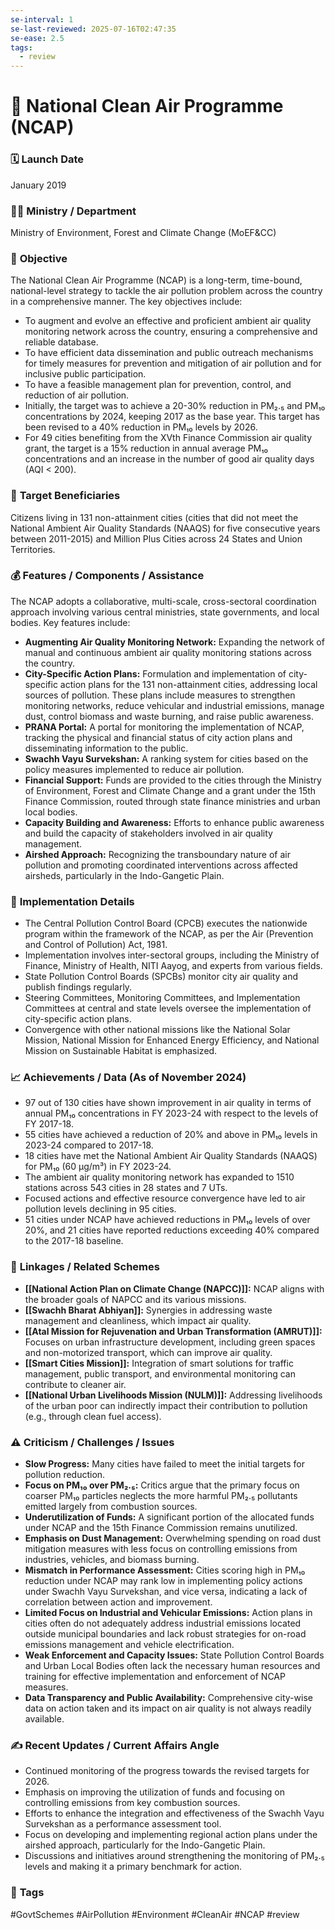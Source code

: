```yaml
---
se-interval: 1
se-last-reviewed: 2025-07-16T02:47:35
se-ease: 2.5
tags:
  - review
---
```

# 📌 National Clean Air Programme (NCAP)

### 🗓️ **Launch Date**
January 2019

### 🧑‍🏫 **Ministry / Department**
Ministry of Environment, Forest and Climate Change (MoEF&CC)

### 🎯 **Objective**
The National Clean Air Programme (NCAP) is a long-term, time-bound, national-level strategy to tackle the air pollution problem across the country in a comprehensive manner. The key objectives include:
- To augment and evolve an effective and proficient ambient air quality monitoring network across the country, ensuring a comprehensive and reliable database.
- To have efficient data dissemination and public outreach mechanisms for timely measures for prevention and mitigation of air pollution and for inclusive public participation.
- To have a feasible management plan for prevention, control, and reduction of air pollution.
- Initially, the target was to achieve a 20-30% reduction in PM₂.₅ and PM₁₀ concentrations by 2024, keeping 2017 as the base year. This target has been revised to a 40% reduction in PM₁₀ levels by 2026.
- For 49 cities benefiting from the XVth Finance Commission air quality grant, the target is a 15% reduction in annual average PM₁₀ concentrations and an increase in the number of good air quality days (AQI < 200).

### 👥 **Target Beneficiaries**
Citizens living in 131 non-attainment cities (cities that did not meet the National Ambient Air Quality Standards (NAAQS) for five consecutive years between 2011-2015) and Million Plus Cities across 24 States and Union Territories.

### 💰 **Features / Components / Assistance**
The NCAP adopts a collaborative, multi-scale, cross-sectoral coordination approach involving various central ministries, state governments, and local bodies. Key features include:
- **Augmenting Air Quality Monitoring Network:** Expanding the network of manual and continuous ambient air quality monitoring stations across the country.
- **City-Specific Action Plans:** Formulation and implementation of city-specific action plans for the 131 non-attainment cities, addressing local sources of pollution. These plans include measures to strengthen monitoring networks, reduce vehicular and industrial emissions, manage dust, control biomass and waste burning, and raise public awareness.
- **PRANA Portal:** A portal for monitoring the implementation of NCAP, tracking the physical and financial status of city action plans and disseminating information to the public.
- **Swachh Vayu Survekshan:** A ranking system for cities based on the policy measures implemented to reduce air pollution.
- **Financial Support:** Funds are provided to the cities through the Ministry of Environment, Forest and Climate Change and a grant under the 15th Finance Commission, routed through state finance ministries and urban local bodies.
- **Capacity Building and Awareness:** Efforts to enhance public awareness and build the capacity of stakeholders involved in air quality management.
- **Airshed Approach:** Recognizing the transboundary nature of air pollution and promoting coordinated interventions across affected airsheds, particularly in the Indo-Gangetic Plain.

### 📍 **Implementation Details**
- The Central Pollution Control Board (CPCB) executes the nationwide program within the framework of the NCAP, as per the Air (Prevention and Control of Pollution) Act, 1981.
- Implementation involves inter-sectoral groups, including the Ministry of Finance, Ministry of Health, NITI Aayog, and experts from various fields.
- State Pollution Control Boards (SPCBs) monitor city air quality and publish findings regularly.
- Steering Committees, Monitoring Committees, and Implementation Committees at central and state levels oversee the implementation of city-specific action plans.
- Convergence with other national missions like the National Solar Mission, National Mission for Enhanced Energy Efficiency, and National Mission on Sustainable Habitat is emphasized.

### 📈 **Achievements / Data** (As of November 2024)
- 97 out of 130 cities have shown improvement in air quality in terms of annual PM₁₀ concentrations in FY 2023-24 with respect to the levels of FY 2017-18.
- 55 cities have achieved a reduction of 20% and above in PM₁₀ levels in 2023-24 compared to 2017-18.
- 18 cities have met the National Ambient Air Quality Standards (NAAQS) for PM₁₀ (60 µg/m³) in FY 2023-24.
- The ambient air quality monitoring network has expanded to 1510 stations across 543 cities in 28 states and 7 UTs.
- Focused actions and effective resource convergence have led to air pollution levels declining in 95 cities.
- 51 cities under NCAP have achieved reductions in PM₁₀ levels of over 20%, and 21 cities have reported reductions exceeding 40% compared to the 2017-18 baseline.

### 🧩 **Linkages / Related Schemes**
- **[[National Action Plan on Climate Change (NAPCC)]]:** NCAP aligns with the broader goals of NAPCC and its various missions.
- **[[Swachh Bharat Abhiyan]]:** Synergies in addressing waste management and cleanliness, which impact air quality.
- **[[Atal Mission for Rejuvenation and Urban Transformation (AMRUT)]]:** Focuses on urban infrastructure development, including green spaces and non-motorized transport, which can improve air quality.
- **[[Smart Cities Mission]]:** Integration of smart solutions for traffic management, public transport, and environmental monitoring can contribute to cleaner air.
- **[[National Urban Livelihoods Mission (NULM)]]:** Addressing livelihoods of the urban poor can indirectly impact their contribution to pollution (e.g., through clean fuel access).

### ⚠️ **Criticism / Challenges / Issues**
- **Slow Progress:** Many cities have failed to meet the initial targets for pollution reduction.
- **Focus on PM₁₀ over PM₂.₅:** Critics argue that the primary focus on coarser PM₁₀ particles neglects the more harmful PM₂.₅ pollutants emitted largely from combustion sources.
- **Underutilization of Funds:** A significant portion of the allocated funds under NCAP and the 15th Finance Commission remains unutilized.
- **Emphasis on Dust Management:** Overwhelming spending on road dust mitigation measures with less focus on controlling emissions from industries, vehicles, and biomass burning.
- **Mismatch in Performance Assessment:** Cities scoring high in PM₁₀ reduction under NCAP may rank low in implementing policy actions under Swachh Vayu Survekshan, and vice versa, indicating a lack of correlation between action and improvement.
- **Limited Focus on Industrial and Vehicular Emissions:** Action plans in cities often do not adequately address industrial emissions located outside municipal boundaries and lack robust strategies for on-road emissions management and vehicle electrification.
- **Weak Enforcement and Capacity Issues:** State Pollution Control Boards and Urban Local Bodies often lack the necessary human resources and training for effective implementation and enforcement of NCAP measures.
- **Data Transparency and Public Availability:** Comprehensive city-wise data on action taken and its impact on air quality is not always readily available.

### ✍️ **Recent Updates / Current Affairs Angle**
- Continued monitoring of the progress towards the revised targets for 2026.
- Emphasis on improving the utilization of funds and focusing on controlling emissions from key combustion sources.
- Efforts to enhance the integration and effectiveness of the Swachh Vayu Survekshan as a performance assessment tool.
- Focus on developing and implementing regional action plans under the airshed approach, particularly for the Indo-Gangetic Plain.
- Discussions and initiatives around strengthening the monitoring of PM₂.₅ levels and making it a primary benchmark for action.

### 🔗 **Tags**
#GovtSchemes #AirPollution #Environment #CleanAir #NCAP
#review